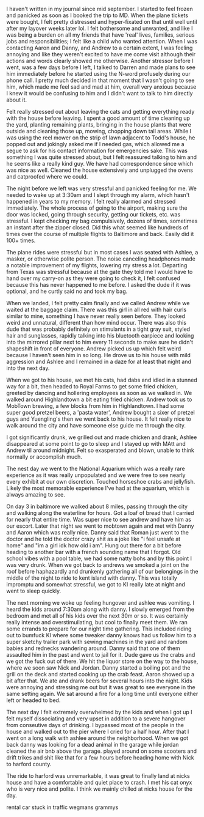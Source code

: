 I haven't written in my journal since mid september.  I started to feel frozen and panicked as soon as I booked the trip to MD.  When the plane tickets were bought, I felt pretty distressed and hyper-fixated on that until well until after my layover weeks later lol.  I felt bothersome and unwanted, and like I was being a burden on all my friends that have 'real' lives, families, serious jobs and responsibilities; I felt like a child who wanted attention. When I was contacting Aaron and Danny, and Andrew to a certain extent, I was feeling annoying and like they weren't excited to have me come visit although their actions and words clearly showed me otherwise.  Another stressor before I went, was a few days before I left, I talked to Darren and made plans to see him immediately before he started using the N-word profusely during our phone call. I pretty much decided in that moment that I wasn't going to see him, which made me feel sad and mad at him, overall very anxious because I knew it would be confusing to him and I didn't want to talk to him directly about it.  

Felt really stressed out about leaving the cats and getting everything ready with the house before leaving.  I spent a good amount of time cleaning up the yard, planting remaining plants, bringing in the house plants that were outside and cleaning those up, mowing, chopping down tall areas.  While I was using the reel mower on the strip of lawn adjacent to Todd's house, he popped out and jokingly asked me if I needed gas, which allowed me a segue to ask for his contact information for emergencies sake.  This was something I was quite stressed about, but I felt reassured talking to him and he seems like a really kind guy.  We have had correspondence since which was nice as well. Cleaned the house extensively and unplugged the ovens and catproofed where we could.

The night before we left was very stressful and panicked feeling for me.  We needed to wake up at 3:30am and I slept through my alarm, which hasn't happened in years to my memory.  I felt really alarmed and stressed immediately.  The whole process of going to the airport, making sure the door was locked, going through security, getting our tickets, etc. was stressful.  I kept checking my bag compulsively, dozens of times,  sometimes an instant after the zipper closed.  Did this what seemed like hundreds of times over the course of multiple flights to Baltimore and back. Easily did it 100+ times.

The plane rides were stressful but in most cases I was seated with Ashlee, a masker, or otherwise polite person.  The noise canceling headphones made a notable improvement of my flights, lowering my stress a lot. Departing from Texas was stressful because at the gate they told me I would have to hand over my carry-on as they were going to check it, I felt confused because this has never happened to me before.  I asked the dude if it was optional, and he curtly said no and took my bag.  

When we landed, I felt pretty calm finally and we called Andrew while we waited at the baggage claim.  There was this girl in all red with hair curls similar to mine, something I have never really seen before.  They looked weird and unnatural, different than how mind occur.  There was also this dude that was probably definitely on stimulants in a tight gray suit, styled hair and sunglasses, rapidly talking into his bluetooth earpiece and looking into the mirrored pillar next to him every 11 seconds to make sure he didn't shapeshift in front of everyone.  Andrew picked us up which felt weird because I haven't seen him in so long.  He drove us to his house with mild aggression and Ashlee and I remained in a daze for at least that night and into the next day.  

  When we got to his house, we met his cats, had dabs and idled in a stunned way for a bit, then headed to Royal Farms to get some fried chicken, greeted by dancing and hollering employees as soon as we walked in. We walked around Highlandtown a bit eating fried chicken. Andrew took us to MobTown brewing, a few blocks from him in Highlandtown. I had some super good pretzel beers, a 'pasta water', Andrew bought a sixer of pretzel guys and Yuengling's then we went back to his house. It felt really nice to walk around the city and have someone else guide me through the city.

I got significantly drunk, we grilled out and made chicken and drank, Ashlee disappeared at some point to go to sleep and I stayed up with MAtt and Andrew til around midnight.  Felt so exasperated and blown, unable to think normally or accomplish much.  

The nest day we went to the National Aquarium which was a really rare experience as it was really unpopulated and we were free to see nearly every exhibit at our own discretion. Touched horseshoe crabs and jellyfish. Likely the most memorable experience I've had at the aquarium, which is always amazing to see. 

On day 3 in baltimore we walked about 8 miles, passing through the city and walking along the waterline for hours. Got a loaf of bread that I carried for nearly that entire time. Was super nice to see andrew and have him as our escort. Later that night we went to mobtown again and met with Danny and Aaron which was really nice. Danny said that Roman just went to the doctor and he told the doctor crazy shit as a joke like "i feel unsafe at home" and "im a girl idk how old i am". Hung out there for a bit before heading to another bar with a french sounding name that I forgot. Old school vibes with a pool table, we had some natty bohs and by this point I was very drunk. When we got back to andrews we smoked a joint on the roof before haphazardly and drunkenly gathering all of our belongings in the middle of the night to ride to kent island with danny. This was totally impromptu and somewhat stressful, we got to KI really late at night and went to sleep quickly.

The next morning we woke up feeling hungover and ashlee was vomiting. I heard the kids around 7:30am along with danny. I slowly emerged from the bedroom and met all of his kids over the next 30m or so. It was certainly really intense and overstimuilating, but cool to finally meet them. We ran some errands to prepare for our night time gathering. This included riding out to bumfuck KI where some tweaker danny knows had us follow him to a super sketchy trailer park with sewing machines in the yard and random babies and rednecks wandering around. Danny said that one of them assaulted him in the past and went to jail for it. Dude gave us the crabs and we got the fuck out of there. We hit the liquor store on the way to the house, where we soon saw Nick and Jordan. Danny started a boiling pot and the grill on the deck and started cooking up the crab feast. Aaron showed up a bit after that. We ate and drank beers for several hours into the night. Kids were annoying and stressing me out but it was great to see everyone in the same setting again. We sat around a fire for a long time until everyone either left or headed to bed. 

The next day I felt extremely overwhelmed by the kids and when I got up I felt myself dissociating and very upset in addition to a severe hangover from conseutive days of drinking. I bypassed most of the people in the house and walked out to the pier where I cried for a half hour. After that I went on a long walk with ashlee around the neighborhood. When we got back danny was looking for a dead animal in the garage while jordan cleaned the air bnb above the garage. played around on some scooters and drift trikes and shit like that for a few hours before heading home with Nick to harford county.

The ride to harford was unremarkable, it was great to finally land at nicks house and have a comfortable and quiet place to crash. I met his cat onyx who is very nice and polite. I think we mainly chilled at nicks house for the day.

rental car
stuck in traffic
wegmans
grammys
